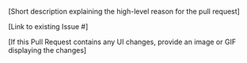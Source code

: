 [Short description explaining the high-level reason for the pull request]

[Link to existing Issue #]

[If this Pull Request contains any UI changes, provide an image or GIF displaying the changes]
